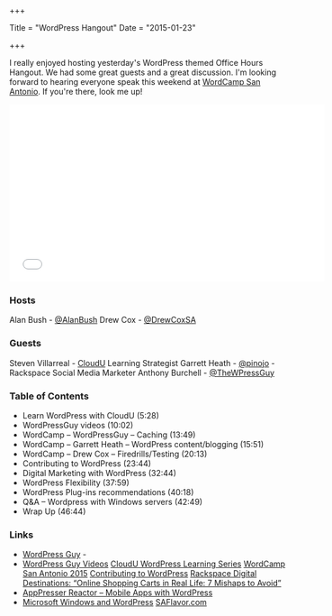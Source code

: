+++

Title = "WordPress Hangout"
Date = "2015-01-23"

+++

I really enjoyed hosting yesterday's WordPress themed Office Hours Hangout. We had some great guests and a great discussion. I'm looking forward to hearing everyone speak this weekend at [WordCamp San Antonio](http://2015.sanantonio.wordcamp.org/). If you're there, look me up!

<iframe width="560" height="315" src="//www.youtube.com/embed/9QwlNZnelno" frameborder="0" allowfullscreen></iframe>

### Hosts

Alan Bush - [@AlanBush](//twitter.com/AlanBush)
Drew Cox - [@DrewCoxSA](//twitter.com/drewcoxsa)

### Guests

Steven Villarreal - [CloudU](http://cloudu.rackspace.com/) Learning Strategist
Garrett Heath - [@pinojo](//twitter.com/pinojo) - Rackspace Social Media Marketer
Anthony Burchell - [@TheWPressGuy](//twitter.com/TheWPressGuy)

### Table of Contents

* Learn WordPress with CloudU (5:28)  
* WordPressGuy videos (10:02)  
* WordCamp – WordPressGuy – Caching (13:49)  
* WordCamp – Garrett Heath – WordPress content/blogging (15:51)  
* WordCamp – Drew Cox – Firedrills/Testing (20:13)  
* Contributing to WordPress (23:44) 
* Digital Marketing with WordPress (32:44)  
* WordPress Flexibility (37:59)  
* WordPress Plug-ins recommendations (40:18)  
* Q&A – Wordpress with Windows servers (42:49) 
* Wrap Up (46:44)  

### Links

* [WordPress Guy](http://antpb.com/) -
* [WordPress Guy Videos](https://www.youtube.com/channel/UCdhtuRtxyahXPij9UamkFKg) [CloudU WordPress Learning Series](http://cloudu.rackspace.com/diweb/catalog/item/id/405089/q/c=130) [WordCamp San Antonio 2015](http://2015.sanantonio.wordcamp.org/) [Contributing to WordPress](http://codex.wordpress.org/Contributing_to_WordPress) [Rackspace Digital Destinations: “Online Shopping Carts in Real Life: 7 Mishaps to Avoid”](http://www.rackspace.com/content/2015/01/20/online-shopping-carts-in-real-life-7-mishaps-to-avoid/)
* [AppPresser Reactor – Mobile Apps with WordPress](http://reactor.apppresser.com/)
* [Microsoft Windows and WordPress](http://www.microsoft.com/web/wordpress) [SAFlavor.com](http://www.saflavor.com/)
